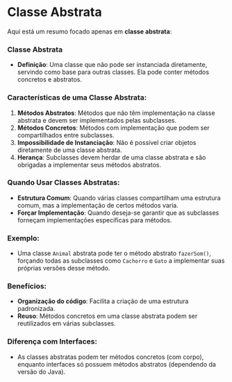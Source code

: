 # Classe Abstrata

Aqui está um resumo focado apenas em **classe abstrata**:

### Classe Abstrata

- **Definição**: Uma classe que não pode ser instanciada diretamente, servindo como base para outras classes. Ela pode conter métodos concretos e abstratos.

### Características de uma Classe Abstrata:

1. **Métodos Abstratos**: Métodos que não têm implementação na classe abstrata e devem ser implementados pelas subclasses.
2. **Métodos Concretos**: Métodos com implementação que podem ser compartilhados entre subclasses.
3. **Impossibilidade de Instanciação**: Não é possível criar objetos diretamente de uma classe abstrata.
4. **Herança**: Subclasses devem herdar de uma classe abstrata e são obrigadas a implementar seus métodos abstratos.

### Quando Usar Classes Abstratas:

- **Estrutura Comum**: Quando várias classes compartilham uma estrutura comum, mas a implementação de certos métodos varia.
- **Forçar Implementação**: Quando deseja-se garantir que as subclasses forneçam implementações específicas para métodos.

### Exemplo:

- Uma classe `Animal` abstrata pode ter o método abstrato `fazerSom()`, forçando todas as subclasses como `Cachorro` e `Gato` a implementar suas próprias versões desse método.

### Benefícios:

- **Organização do código**: Facilita a criação de uma estrutura padronizada.
- **Reuso**: Métodos concretos em uma classe abstrata podem ser reutilizados em várias subclasses.

### Diferença com Interfaces:

- As classes abstratas podem ter métodos concretos (com corpo), enquanto interfaces só possuem métodos abstratos (dependendo da versão do Java).